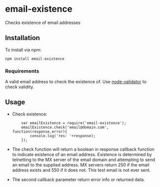 # email-existence

Checks existence of email addresses

## Installation

To install via npm:

    npm install email-existence

### Requirements

A valid email address to check the existence of. Use [node-validator](https://github.com/chriso/node-validator) to check validity.

## Usage

*  Check existence:
	```
		var emailExistence = require('email-existence');
		emailExistence.check('email@domain.com', function(response,error){
			console.log('res: '+response);
		});
	```

* The check function will return a boolean in response callback function to indicate existence of an email address. Existence is determined by telnetting to the MX server of the email domain and attempting to send an email to the supplied address. MX servers return 250 if the email address exists and 550 if it does not. This test email is not ever sent.
* The second callback parameter return error info or returned data.
